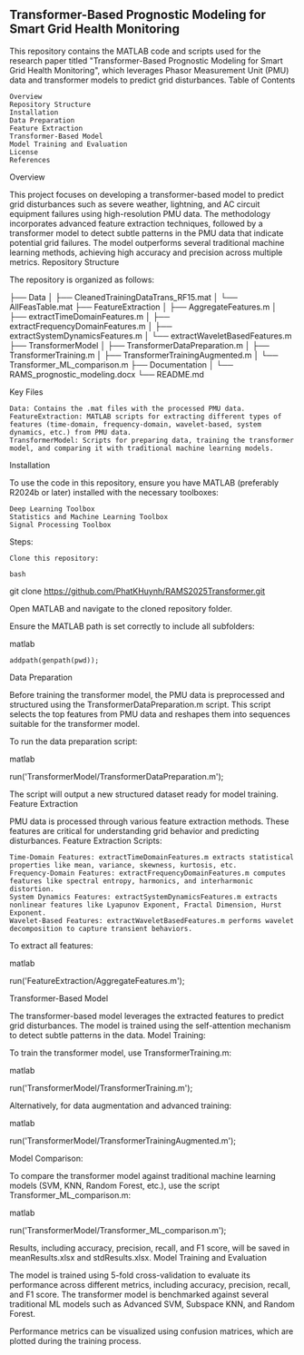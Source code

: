 ## Transformer-Based Prognostic Modeling for Smart Grid Health Monitoring

This repository contains the MATLAB code and scripts used for the research paper titled "Transformer-Based Prognostic Modeling for Smart Grid Health Monitoring", which leverages Phasor Measurement Unit (PMU) data and transformer models to predict grid disturbances.
Table of Contents

    Overview
    Repository Structure
    Installation
    Data Preparation
    Feature Extraction
    Transformer-Based Model
    Model Training and Evaluation
    License
    References

Overview

This project focuses on developing a transformer-based model to predict grid disturbances such as severe weather, lightning, and AC circuit equipment failures using high-resolution PMU data. The methodology incorporates advanced feature extraction techniques, followed by a transformer model to detect subtle patterns in the PMU data that indicate potential grid failures. The model outperforms several traditional machine learning methods, achieving high accuracy and precision across multiple metrics.
Repository Structure

The repository is organized as follows:

├── Data
│   ├── CleanedTrainingDataTrans_RF15.mat
│   └── AllFeasTable.mat
├── FeatureExtraction
│   ├── AggregateFeatures.m
│   ├── extractTimeDomainFeatures.m
│   ├── extractFrequencyDomainFeatures.m
│   ├── extractSystemDynamicsFeatures.m
│   └── extractWaveletBasedFeatures.m
├── TransformerModel
│   ├── TransformerDataPreparation.m
│   ├── TransformerTraining.m
│   ├── TransformerTrainingAugmented.m
│   └── Transformer_ML_comparison.m
├── Documentation
│   └── RAMS_prognostic_modeling.docx
└── README.md

Key Files

    Data: Contains the .mat files with the processed PMU data.
    FeatureExtraction: MATLAB scripts for extracting different types of features (time-domain, frequency-domain, wavelet-based, system dynamics, etc.) from PMU data.
    TransformerModel: Scripts for preparing data, training the transformer model, and comparing it with traditional machine learning models.

Installation

To use the code in this repository, ensure you have MATLAB (preferably R2024b or later) installed with the necessary toolboxes:

    Deep Learning Toolbox
    Statistics and Machine Learning Toolbox
    Signal Processing Toolbox

Steps:

    Clone this repository:

    bash

git clone https://github.com/PhatKHuynh/RAMS2025Transformer.git

Open MATLAB and navigate to the cloned repository folder.

Ensure the MATLAB path is set correctly to include all subfolders:

matlab

    addpath(genpath(pwd));

Data Preparation

Before training the transformer model, the PMU data is preprocessed and structured using the TransformerDataPreparation.m script. This script selects the top features from PMU data and reshapes them into sequences suitable for the transformer model.

To run the data preparation script:

matlab

run('TransformerModel/TransformerDataPreparation.m');

The script will output a new structured dataset ready for model training.
Feature Extraction

PMU data is processed through various feature extraction methods. These features are critical for understanding grid behavior and predicting disturbances.
Feature Extraction Scripts:

    Time-Domain Features: extractTimeDomainFeatures.m extracts statistical properties like mean, variance, skewness, kurtosis, etc.
    Frequency-Domain Features: extractFrequencyDomainFeatures.m computes features like spectral entropy, harmonics, and interharmonic distortion.
    System Dynamics Features: extractSystemDynamicsFeatures.m extracts nonlinear features like Lyapunov Exponent, Fractal Dimension, Hurst Exponent.
    Wavelet-Based Features: extractWaveletBasedFeatures.m performs wavelet decomposition to capture transient behaviors.

To extract all features:

matlab

run('FeatureExtraction/AggregateFeatures.m');

Transformer-Based Model

The transformer-based model leverages the extracted features to predict grid disturbances. The model is trained using the self-attention mechanism to detect subtle patterns in the data.
Model Training:

To train the transformer model, use TransformerTraining.m:

matlab

run('TransformerModel/TransformerTraining.m');

Alternatively, for data augmentation and advanced training:

matlab

run('TransformerModel/TransformerTrainingAugmented.m');

Model Comparison:

To compare the transformer model against traditional machine learning models (SVM, KNN, Random Forest, etc.), use the script Transformer_ML_comparison.m:

matlab

run('TransformerModel/Transformer_ML_comparison.m');

Results, including accuracy, precision, recall, and F1 score, will be saved in meanResults.xlsx and stdResults.xlsx.
Model Training and Evaluation

The model is trained using 5-fold cross-validation to evaluate its performance across different metrics, including accuracy, precision, recall, and F1 score. The transformer model is benchmarked against several traditional ML models such as Advanced SVM, Subspace KNN, and Random Forest.

Performance metrics can be visualized using confusion matrices, which are plotted during the training process.
